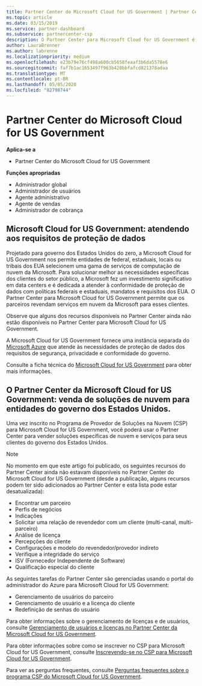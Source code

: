 ```yaml
---
title: Partner Center do Microsoft Cloud for US Government | Partner Center do Microsoft Cloud for US Government
ms.topic: article
ms.date: 03/15/2019
ms.service: partner-dashboard
ms.subservice: partnercenter-csp
description: O Partner Center para Microsoft Cloud for US Government é o portal de empresas para parceiros da Microsoft que deseja oferecer soluções de nuvem da Microsoft para clientes que trabalham com agências governamentais dentro dos Estados Unidos.
author: LauraBrenner
ms.author: labrenne
ms.localizationpriority: medium
ms.openlocfilehash: e23b79e76cf498a600cb5658feaaf3b6da5578e6
ms.sourcegitcommit: faf7b1ac1653497f963b428bbfafcd821378adaa
ms.translationtype: MT
ms.contentlocale: pt-BR
ms.lasthandoff: 05/05/2020
ms.locfileid: "82798744"
---
```

# <a name="partner-center-for-microsoft-cloud-for-us-government"></a>Partner Center do Microsoft Cloud for US Government

**Aplica-se a**

-  Partner Center do Microsoft Cloud for US Government

**Funções apropriadas**
-   Administrador global
-   Administrador de usuários
-   Agente administrativo
-   Agente de vendas
-   Administrador de cobrança

## <a name="microsoft-cloud-for-us-government-meeting-data-protection-requirements"></a>Microsoft Cloud for US Government: atendendo aos requisitos de proteção de dados 

Projetado para governo dos Estados Unidos do zero, a Microsoft Cloud for US Government nos permite entidades de federal, estaduais, locais ou tribais dos EUA selecionem uma gama de serviços de computação de nuvem da Microsoft. Para solucionar melhor as necessidades específicas dos clientes do setor público, a Microsoft fez um investimento significativo em data centers e é dedicada a atender à conformidade de proteção de dados com políticas federais e estaduais, mandatos e requisitos dos EUA. O Partner Center para Microsoft Cloud for US Government permite que os parceiros revendam serviços em nuvem da Microsoft para esses clientes.

Observe que alguns dos recursos disponíveis no Partner Center ainda não estão disponíveis no Partner Center para Microsoft Cloud for US Government.

A Microsoft Cloud for US Government fornece uma instância separada do [Microsoft Azure](https://azure.microsoft.com/overview/clouds/government/) que atende às necessidades de proteção de dados dos requisitos de segurança, privacidade e conformidade do governo. 

Consulte a ficha técnica do [Microsoft Cloud for US Government](https://download.microsoft.com/download/C/9/C/C9CA3002-DFC4-4ADA-841F-DF42AEC042FB/Microsoft_Azure_Government_Datasheet_EN_US.PDF) para obter mais informações.

## <a name="partner-center-for-microsoft-cloud-for-us-government-selling-cloud-solutions-to-us-government-entities"></a>O Partner Center da Microsoft Cloud for US Government: venda de soluções de nuvem para entidades do governo dos Estados Unidos.

Uma vez inscrito no Programa de Provedor de Soluções na Nuvem (CSP) para Microsoft Cloud for US Government, você poderá usar o Partner Center para vender soluções específicas de nuvem e serviços para seus clientes do governo dos Estados Unidos. 

> [!NOTE]  
> No momento em que este artigo foi publicado, os seguintes recursos do Partner Center ainda não estavam disponíveis no Partner Center do Microsoft Cloud for US Government (desde a publicação, alguns recursos podem ter sido adicionados ao Partner Center e esta lista pode estar desatualizada):

- Encontrar um parceiro
- Perfis de negócios
- Indicações
- Solicitar uma relação de revendedor com um cliente (multi-canal, multi-parceiro)
- Análise de licença
- Percepções do cliente
- Configurações e modelo do revendedor/provedor indireto
- Verifique a integridade do serviço
- ISV (Fornecedor Independente de Software)
- Qualificação especial do cliente

As seguintes tarefas do Partner Center são gerenciadas usando o portal do administrador do Azure para Microsoft Cloud for US Government: 

-   Gerenciamento de usuários do parceiro
-   Gerenciamento de usuário e a licença do cliente
-   Redefinição de senhas do usuário

Para obter informações sobre o gerenciamento de licenças e de usuários, consulte [Gerenciamento de usuários e licenças no Partner Center da Microsoft Cloud for US Government](user-management-in-partner-center-for-microsoft-us-govt-cloud.md).

Para obter informações sobre como se inscrever no CSP para Microsoft Cloud for US Government, consulte [Inscrevendo-se no CSP para Microsoft Cloud for US Government](enroll-in-csp-for-microsoft-us-govt-cloud.md).

Para ver as perguntas frequentes, consulte [Perguntas frequentes sobre o programa CSP do Microsoft Cloud for US Government](faq-for-us-govt-cloud.md).
